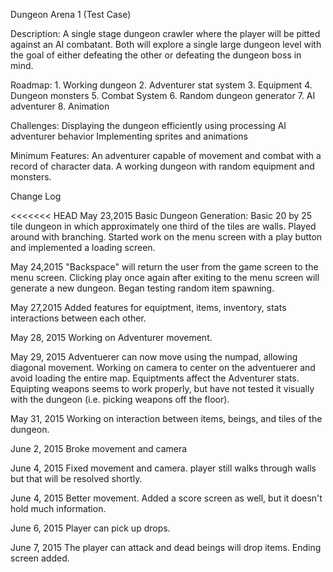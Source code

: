 Dungeon Arena 1 (Test Case)

Description: A single stage dungeon crawler where the player will be pitted against an AI combatant. Both will explore a single large dungeon level with the goal of either defeating the other or defeating the dungeon boss in mind.

Roadmap: 1. Working dungeon 2. Adventurer stat system 3. Equipment 4. Dungeon monsters 5. Combat System 6. Random dungeon generator 7. AI adventurer 8. Animation

Challenges: Displaying the dungeon efficiently using processing AI adventurer behavior Implementing sprites and animations

Minimum Features: An adventurer capable of movement and combat with a record of character data. A working dungeon with random equipment and monsters.

Change Log

<<<<<<< HEAD
May 23,2015 Basic Dungeon Generation: Basic 20 by 25 tile dungeon in which approximately one third of the tiles are walls. Played around with branching. Started work on the menu screen with a play button and implemented a loading screen.

May 24,2015 "Backspace" will return the user from the game screen to the menu screen. Clicking play once again after exiting to the menu screen will generate a new dungeon. Began testing random item spawning.

May 27,2015 Added features for equiptment, items, inventory, stats interactions between each other.

May 28, 2015 Working on Adventurer movement.

May 29, 2015 Adventuerer can now move using the numpad, allowing diagonal movement. Working on camera to center on the adventuerer and avoid loading the entire map. Equiptments affect the Adventurer stats. Equipting weapons seems to work properly, but have not tested it visually with the dungeon (i.e. picking weapons off the floor).

May 31, 2015 Working on interaction between items, beings, and tiles of the dungeon.

June 2, 2015 Broke movement and camera

June 4, 2015 Fixed movement and camera. player still walks through walls but that will be resolved shortly.

June 4, 2015 Better movement. Added a score screen as well, but it doesn't hold much information.

June 6, 2015 Player can pick up drops.

June 7, 2015 The player can attack and dead beings will drop items. Ending screen added.
